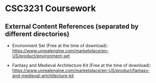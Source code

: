 # CSC3231 Coursework

## External Content References (separated by different directories)

- Environment Set (Free at the time of download): 
https://www.unrealengine.com/marketplace/en-US/product/environment-set

- Fantasy and Medieval Architecture Kit (Free at the time of download): 
https://www.unrealengine.com/marketplace/en-US/product/fantasy-and-medieval-artchitecture-kit
